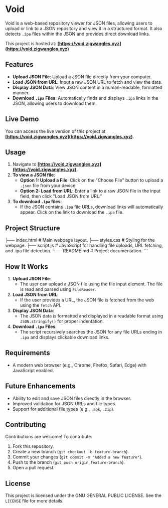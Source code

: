 # Void

Void is a web-based repository viewer for JSON files, allowing users to upload or link to a JSON repository and view it in a structured format. It also detects `.ipa` files within the JSON and provides direct download links.

This project is hosted at: **[https://void.zigwangles.xyz](https://void.zigwangles.xyz)**

## Features

- **Upload JSON File**: Upload a JSON file directly from your computer.
- **Load JSON from URL**: Input a raw JSON URL to fetch and view the data.
- **Display JSON Data**: View JSON content in a human-readable, formatted manner.
- **Download `.ipa` Files**: Automatically finds and displays `.ipa` links in the JSON, allowing users to download them.

## Live Demo

You can access the live version of this project at **[https://void.zigwangles.xyz](https://void.zigwangles.xyz)**.

## Usage

1. Navigate to **[https://void.zigwangles.xyz](https://void.zigwangles.xyz)**.
2. **To view a JSON file**:
    - **Option 1: Upload a File**: Click on the "Choose File" button to upload a `.json` file from your device.
    - **Option 2: Load from URL**: Enter a link to a raw JSON file in the input field, then click "Load JSON from URL."
3. **To download `.ipa` files**:
    - If the JSON contains `.ipa` file URLs, download links will automatically appear. Click on the link to download the `.ipa` file.

## Project Structure

├── index.html        # Main webpage layout.
├── styles.css        # Styling for the webpage.
├── script.js         # JavaScript for handling file uploads, URL fetching, and .ipa file detection.
└── README.md         # Project documentation. ```

## How It Works

1. **Upload JSON File**: 
   - The user can upload a JSON file using the file input element. The file is read and parsed using `FileReader`.
2. **Load JSON from URL**: 
   - If the user provides a URL, the JSON file is fetched from the web using the `fetch` API.
3. **Display JSON Data**: 
   - The JSON data is formatted and displayed in a readable format using `JSON.stringify()` for proper indentation.
4. **Download `.ipa` Files**: 
   - The script recursively searches the JSON for any file URLs ending in `.ipa` and displays clickable download links.

## Requirements

- A modern web browser (e.g., Chrome, Firefox, Safari, Edge) with JavaScript enabled.

## Future Enhancements

- Ability to edit and save JSON files directly in the browser.
- Improved validation for JSON URLs and file types.
- Support for additional file types (e.g., `.apk`, `.zip`).

## Contributing

Contributions are welcome! To contribute:
1. Fork this repository.
2. Create a new branch (`git checkout -b feature-branch`).
3. Commit your changes (`git commit -m "Added a new feature"`).
4. Push to the branch (`git push origin feature-branch`).
5. Open a pull request.

## License

This project is licensed under the GNU GENERAL PUBLIC LICENSE. See the `LICENSE` file for more details.